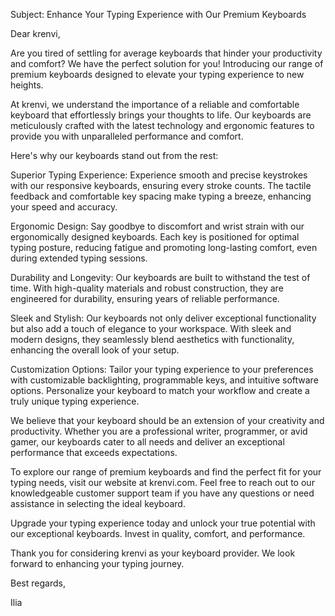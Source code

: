 Subject: Enhance Your Typing Experience with Our Premium Keyboards

Dear krenvi,

Are you tired of settling for average keyboards that hinder your productivity and comfort? We have the perfect solution for you! Introducing our range of premium keyboards designed to elevate your typing experience to new heights.

At krenvi, we understand the importance of a reliable and comfortable keyboard that effortlessly brings your thoughts to life. Our keyboards are meticulously crafted with the latest technology and ergonomic features to provide you with unparalleled performance and comfort.

Here's why our keyboards stand out from the rest:

Superior Typing Experience: Experience smooth and precise keystrokes with our responsive keyboards, ensuring every stroke counts. The tactile feedback and comfortable key spacing make typing a breeze, enhancing your speed and accuracy.

Ergonomic Design: Say goodbye to discomfort and wrist strain with our ergonomically designed keyboards. Each key is positioned for optimal typing posture, reducing fatigue and promoting long-lasting comfort, even during extended typing sessions.

Durability and Longevity: Our keyboards are built to withstand the test of time. With high-quality materials and robust construction, they are engineered for durability, ensuring years of reliable performance.

Sleek and Stylish: Our keyboards not only deliver exceptional functionality but also add a touch of elegance to your workspace. With sleek and modern designs, they seamlessly blend aesthetics with functionality, enhancing the overall look of your setup.

Customization Options: Tailor your typing experience to your preferences with customizable backlighting, programmable keys, and intuitive software options. Personalize your keyboard to match your workflow and create a truly unique typing experience.

We believe that your keyboard should be an extension of your creativity and productivity. Whether you are a professional writer, programmer, or avid gamer, our keyboards cater to all needs and deliver an exceptional performance that exceeds expectations.

To explore our range of premium keyboards and find the perfect fit for your typing needs, visit our website at krenvi.com. Feel free to reach out to our knowledgeable customer support team if you have any questions or need assistance in selecting the ideal keyboard.

Upgrade your typing experience today and unlock your true potential with our exceptional keyboards. Invest in quality, comfort, and performance.

Thank you for considering krenvi as your keyboard provider. We look forward to enhancing your typing journey.

Best regards,

Ilia
